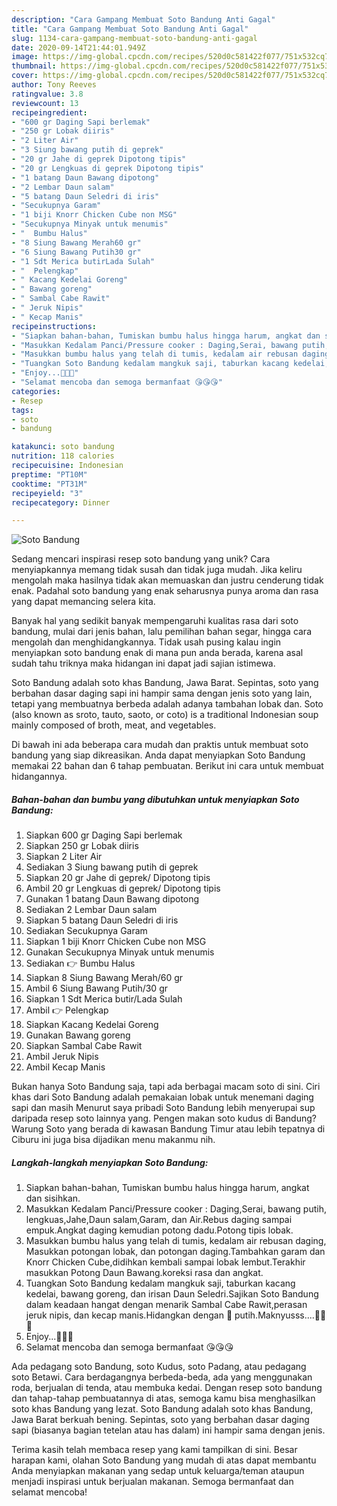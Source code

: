 ```yaml
---
description: "Cara Gampang Membuat Soto Bandung Anti Gagal"
title: "Cara Gampang Membuat Soto Bandung Anti Gagal"
slug: 1134-cara-gampang-membuat-soto-bandung-anti-gagal
date: 2020-09-14T21:44:01.949Z
image: https://img-global.cpcdn.com/recipes/520d0c581422f077/751x532cq70/soto-bandung-foto-resep-utama.jpg
thumbnail: https://img-global.cpcdn.com/recipes/520d0c581422f077/751x532cq70/soto-bandung-foto-resep-utama.jpg
cover: https://img-global.cpcdn.com/recipes/520d0c581422f077/751x532cq70/soto-bandung-foto-resep-utama.jpg
author: Tony Reeves
ratingvalue: 3.8
reviewcount: 13
recipeingredient:
- "600 gr Daging Sapi berlemak"
- "250 gr Lobak diiris"
- "2 Liter Air"
- "3 Siung bawang putih di geprek"
- "20 gr Jahe di geprek Dipotong tipis"
- "20 gr Lengkuas di geprek Dipotong tipis"
- "1 batang Daun Bawang dipotong"
- "2 Lembar Daun salam"
- "5 batang Daun Seledri di iris"
- "Secukupnya Garam"
- "1 biji Knorr Chicken Cube non MSG"
- "Secukupnya Minyak untuk menumis"
- "  Bumbu Halus"
- "8 Siung Bawang Merah60 gr"
- "6 Siung Bawang Putih30 gr"
- "1 Sdt Merica butirLada Sulah"
- "  Pelengkap"
- " Kacang Kedelai Goreng"
- " Bawang goreng"
- " Sambal Cabe Rawit"
- " Jeruk Nipis"
- " Kecap Manis"
recipeinstructions:
- "Siapkan bahan-bahan, Tumiskan bumbu halus hingga harum, angkat dan sisihkan."
- "Masukkan Kedalam Panci/Pressure cooker : Daging,Serai, bawang putih, lengkuas,Jahe,Daun salam,Garam, dan Air.Rebus daging sampai empuk.Angkat daging kemudian potong dadu.Potong tipis lobak."
- "Masukkan bumbu halus yang telah di tumis, kedalam air rebusan daging, Masukkan potongan lobak, dan potongan daging.Tambahkan garam dan Knorr Chicken Cube,didihkan kembali sampai lobak lembut.Terakhir masukkan Potong Daun Bawang.koreksi rasa dan angkat."
- "Tuangkan Soto Bandung kedalam mangkuk saji, taburkan kacang kedelai, bawang goreng, dan irisan Daun Seledri.Sajikan Soto Bandung dalam keadaan hangat dengan menarik Sambal Cabe Rawit,perasan jeruk nipis, dan kecap manis.Hidangkan dengan 🍚 putih.Maknyusss....🤤🤤🤤"
- "Enjoy...🤤🤤🤤"
- "Selamat mencoba dan semoga bermanfaat 😘😘😘"
categories:
- Resep
tags:
- soto
- bandung

katakunci: soto bandung 
nutrition: 118 calories
recipecuisine: Indonesian
preptime: "PT10M"
cooktime: "PT31M"
recipeyield: "3"
recipecategory: Dinner

---
```



![Soto Bandung](https://img-global.cpcdn.com/recipes/520d0c581422f077/751x532cq70/soto-bandung-foto-resep-utama.jpg)

Sedang mencari inspirasi resep soto bandung yang unik? Cara menyiapkannya memang tidak susah dan tidak juga mudah. Jika keliru mengolah maka hasilnya tidak akan memuaskan dan justru cenderung tidak enak. Padahal soto bandung yang enak seharusnya punya aroma dan rasa yang dapat memancing selera kita.

Banyak hal yang sedikit banyak mempengaruhi kualitas rasa dari soto bandung, mulai dari jenis bahan, lalu pemilihan bahan segar, hingga cara mengolah dan menghidangkannya. Tidak usah pusing kalau ingin menyiapkan soto bandung enak di mana pun anda berada, karena asal sudah tahu triknya maka hidangan ini dapat jadi sajian istimewa.

Soto Bandung adalah soto khas Bandung, Jawa Barat. Sepintas, soto yang berbahan dasar daging sapi ini hampir sama dengan jenis soto yang lain, tetapi yang membuatnya berbeda adalah adanya tambahan lobak dan. Soto (also known as sroto, tauto, saoto, or coto) is a traditional Indonesian soup mainly composed of broth, meat, and vegetables.


Di bawah ini ada beberapa cara mudah dan praktis untuk membuat soto bandung yang siap dikreasikan. Anda dapat menyiapkan Soto Bandung memakai 22 bahan dan 6 tahap pembuatan. Berikut ini cara untuk membuat hidangannya.

<!--inarticleads1-->

##### Bahan-bahan dan bumbu yang dibutuhkan untuk menyiapkan Soto Bandung:

1. Siapkan 600 gr Daging Sapi berlemak
1. Siapkan 250 gr Lobak diiris
1. Siapkan 2 Liter Air
1. Sediakan 3 Siung bawang putih di geprek
1. Siapkan 20 gr Jahe di geprek/ Dipotong tipis
1. Ambil 20 gr Lengkuas di geprek/ Dipotong tipis
1. Gunakan 1 batang Daun Bawang dipotong
1. Sediakan 2 Lembar Daun salam
1. Siapkan 5 batang Daun Seledri di iris
1. Sediakan Secukupnya Garam
1. Siapkan 1 biji Knorr Chicken Cube non MSG
1. Gunakan Secukupnya Minyak untuk menumis
1. Sediakan  👉 Bumbu Halus
1. Siapkan 8 Siung Bawang Merah/60 gr
1. Ambil 6 Siung Bawang Putih/30 gr
1. Siapkan 1 Sdt Merica butir/Lada Sulah
1. Ambil  👉 Pelengkap
1. Siapkan  Kacang Kedelai Goreng
1. Gunakan  Bawang goreng
1. Siapkan  Sambal Cabe Rawit
1. Ambil  Jeruk Nipis
1. Ambil  Kecap Manis


Bukan hanya Soto Bandung saja, tapi ada berbagai macam soto di sini. Ciri khas dari Soto Bandung adalah pemakaian lobak untuk menemani daging sapi dan masih Menurut saya pribadi Soto Bandung lebih menyerupai sup daripada resep soto lainnya yang. Pengen makan soto kudus di Bandung? Warung Soto yang berada di kawasan Bandung Timur atau lebih tepatnya di Ciburu ini juga bisa dijadikan menu makanmu nih. 

<!--inarticleads2-->

##### Langkah-langkah menyiapkan Soto Bandung:

1. Siapkan bahan-bahan, Tumiskan bumbu halus hingga harum, angkat dan sisihkan.
1. Masukkan Kedalam Panci/Pressure cooker : Daging,Serai, bawang putih, lengkuas,Jahe,Daun salam,Garam, dan Air.Rebus daging sampai empuk.Angkat daging kemudian potong dadu.Potong tipis lobak.
1. Masukkan bumbu halus yang telah di tumis, kedalam air rebusan daging, Masukkan potongan lobak, dan potongan daging.Tambahkan garam dan Knorr Chicken Cube,didihkan kembali sampai lobak lembut.Terakhir masukkan Potong Daun Bawang.koreksi rasa dan angkat.
1. Tuangkan Soto Bandung kedalam mangkuk saji, taburkan kacang kedelai, bawang goreng, dan irisan Daun Seledri.Sajikan Soto Bandung dalam keadaan hangat dengan menarik Sambal Cabe Rawit,perasan jeruk nipis, dan kecap manis.Hidangkan dengan 🍚 putih.Maknyusss....🤤🤤🤤
1. Enjoy...🤤🤤🤤
1. Selamat mencoba dan semoga bermanfaat 😘😘😘


Ada pedagang soto Bandung, soto Kudus, soto Padang, atau pedagang soto Betawi. Cara berdagangnya berbeda-beda, ada yang menggunakan roda, berjualan di tenda, atau membuka kedai. Dengan resep soto bandung dan tahap-tahap pembuatannya di atas, semoga kamu bisa menghasilkan soto khas Bandung yang lezat. Soto Bandung adalah soto khas Bandung, Jawa Barat berkuah bening. Sepintas, soto yang berbahan dasar daging sapi (biasanya bagian tetelan atau has dalam) ini hampir sama dengan jenis. 

Terima kasih telah membaca resep yang kami tampilkan di sini. Besar harapan kami, olahan Soto Bandung yang mudah di atas dapat membantu Anda menyiapkan makanan yang sedap untuk keluarga/teman ataupun menjadi inspirasi untuk berjualan makanan. Semoga bermanfaat dan selamat mencoba!
